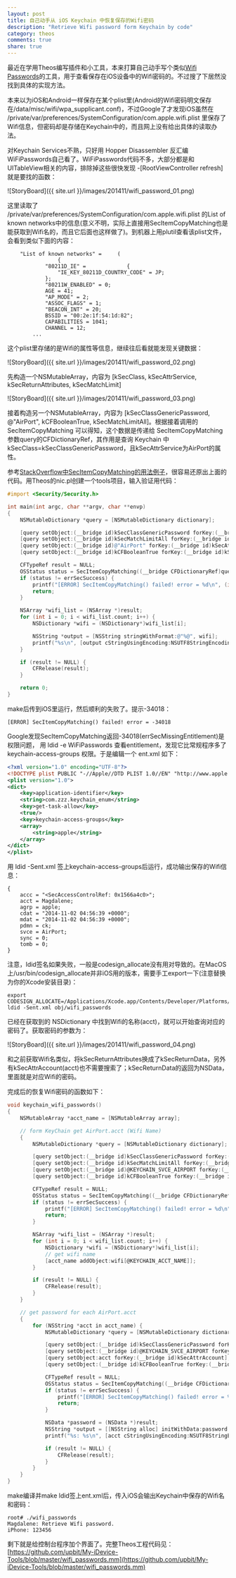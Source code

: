 ```yaml
---
layout: post
title: 自己动手从 iOS Keychain 中恢复保存的Wifi密码
description: "Retrieve Wifi password form Keychain by code"
category: theos
comments: true
share: true
---
```


最近在学用Theos编写插件和小工具，本来打算自己动手写个类似[Wifi Passwords](http://modmyi.com/cydia/com.malcolmhall.wifipasswords)的工具，用于查看保存在iOS设备中的Wifi密码的。不过搜了下居然没找到具体的实现方法。

本来以为iOS和Android一样保存在某个plist里(Android的Wifi密码明文保存在/data/misc/wifi/wpa_supplicant.conf)，不过Google了才发现iOS虽然在 /private/var/preferences/SystemConfiguration/com.apple.wifi.plist 里保存了Wifi信息，但密码却是存储在Keychain中的，而且网上没有给出具体的读取办法。

对Keychain Services不熟，只好用 Hopper Disassembler 反汇编WiFiPasswords自己看了。WiFiPasswords代码不多，大部分都是和UITableView相关的内容，排除掉这些很快发现 -[RootViewController refresh] 就是要找的函数：

![StoryBoard]({{ site.url }}/images/201411/wifi_password_01.png)

这里读取了 /private/var/preferences/SystemConfiguration/com.apple.wifi.plist 的List of known networks中的信息(意义不明，实际上直接用SecItemCopyMatching也是能获取到Wifi名的，而且它后面也这样做了)。到机器上用plutil查看该plist文件，会看到类似下面的内容：

```
    "List of known networks" =     (
                {
            "80211D_IE" =             {
                "IE_KEY_80211D_COUNTRY_CODE" = JP;
            };
            "80211W_ENABLED" = 0;
            AGE = 41;
            "AP_MODE" = 2;
            "ASSOC_FLAGS" = 1;
            "BEACON_INT" = 20;
            BSSID = "00:2e:1f:54:1d:82";
            CAPABILITIES = 1041;
            CHANNEL = 12;
		...
```

这个plist里存储的是Wifi的属性等信息，继续往后看就能发现关键数据：

![StoryBoard]({{ site.url }}/images/201411/wifi_password_02.png)

先构造一个NSMutableArray，内容为 [kSecClass, kSecAttrService, kSecReturnAttributes, kSecMatchLimit]

![StoryBoard]({{ site.url }}/images/201411/wifi_password_03.png)

接着构造另一个NSMutableArray，内容为 [kSecClassGenericPassword, @"AirPort", kCFBooleanTrue, kSecMatchLimitAll]。根据接着调用的 SecItemCopyMatching 可以得知，这个数据是传递给 SecItemCopyMatching 参数query的CFDictionaryRef，其作用是查询 Keychain 中kSecClass=kSecClassGenericPassword，且kSecAttrService为AirPort的属性。

参考[StackOverflow中SecItemCopyMatching的用法例子](http://stackoverflow.com/questions/10966969/enumerate-all-keychain-items-in-my-ios-application)，很容易还原出上面的代码。用Theos的nic.pl创建一个tools项目，输入验证用代码：

```objective-c
#import <Security/Security.h>

int main(int argc, char **argv, char **envp)
{
	NSMutableDictionary *query = [NSMutableDictionary dictionary];

	[query setObject:(__bridge id)kSecClassGenericPassword forKey:(__bridge id)kSecClass];
	[query setObject:(__bridge id)kSecMatchLimitAll forKey:(__bridge id)kSecMatchLimit];
	[query setObject:(__bridge id)@"AirPort" forKey:(__bridge id)kSecAttrService];
	[query setObject:(__bridge id)kCFBooleanTrue forKey:(__bridge id)kSecReturnAttributes];

	CFTypeRef result = NULL;
	OSStatus status = SecItemCopyMatching((__bridge CFDictionaryRef)query, &result);
	if (status != errSecSuccess) {
		printf("[ERROR] SecItemCopyMatching() failed! error = %d\n", (int)status);
		return;
	}

	NSArray *wifi_list = (NSArray *)result;
	for (int i = 0; i < wifi_list.count; i++) {
		NSDictionary *wifi = (NSDictionary*)wifi_list[i];

		NSString *output = [NSString stringWithFormat:@"%@", wifi];
		printf("%s\n", [output cStringUsingEncoding:NSUTF8StringEncoding]);
	}

	if (result != NULL) {
		CFRelease(result);
	}

	return 0;
}
```

make后传到iOS里运行，然后顺利的失败了。提示-34018：

```
[ERROR] SecItemCopyMatching() failed! error = -34018
```

Google发现SecItemCopyMatching返回-34018(errSecMissingEntitlement)是权限问题，
用 ldid -e WiFiPasswords 查看entitlement，发现它比常规程序多了 keychain-access-groups 权限。于是编辑一个 ent.xml 如下：

```xml
<?xml version="1.0" encoding="UTF-8"?>
<!DOCTYPE plist PUBLIC "-//Apple//DTD PLIST 1.0//EN" "http://www.apple.com/DTDs/PropertyList-1.0.dtd">
<plist version="1.0">
<dict>
	<key>application-identifier</key>
	<string>com.zzz.keychain_enum</string>
	<key>get-task-allow</key>
	<true/>
	<key>keychain-access-groups</key>
	<array>
		<string>apple</string>
	</array>
</dict>
</plist>
```

用 ldid -Sent.xml <app> 签上keychain-access-groups后运行，成功输出保存的Wifi信息：

```
{
    accc = "<SecAccessControlRef: 0x1566a4c0>";
    acct = Magdalene;
    agrp = apple;
    cdat = "2014-11-02 04:56:39 +0000";
    mdat = "2014-11-02 04:56:39 +0000";
    pdmn = ck;
    svce = AirPort;
    sync = 0;
    tomb = 0;
}
```

注意，ldid签名如果失败，一般是codesign_allocate没有用对导致的。在MacOS上/usr/bin/codesign_allocate并非iOS用的版本，需要手工export一下(注意替换为你的Xcode安装目录)：

```
export CODESIGN_ALLOCATE=/Applications/Xcode.app/Contents/Developer/Platforms/iPhoneOS.platform/Developer/usr/bin/codesign_allocate
ldid -Sent.xml obj/wifi_passwords
```

已经在获取到的 NSDictionary 中找到Wifi的名称(acct)，就可以开始查询对应的密码了。获取密码的参数为：

![StoryBoard]({{ site.url }}/images/201411/wifi_password_04.png)

和之前获取Wifi名类似，将kSecReturnAttributes换成了kSecReturnData，另外有kSecAttrAccount(acct)也不需要搜索了；kSecReturnData的返回为NSData，里面就是对应Wifi的密码。

完成后的恢复Wifi密码的函数如下：

```objective-c
void keychain_wifi_passwords()
{
	NSMutableArray *acct_name = [NSMutableArray array];

	// form KeyChain get AirPort.acct (Wifi Name)
	{
		NSMutableDictionary *query = [NSMutableDictionary dictionary];

		[query setObject:(__bridge id)kSecClassGenericPassword forKey:(__bridge id)kSecClass];
		[query setObject:(__bridge id)kSecMatchLimitAll forKey:(__bridge id)kSecMatchLimit];
		[query setObject:(__bridge id)@KEYCHAIN_SVCE_AIRPORT forKey:(__bridge id)kSecAttrService];
		[query setObject:(__bridge id)kCFBooleanTrue forKey:(__bridge id)kSecReturnAttributes];

		CFTypeRef result = NULL;
		OSStatus status = SecItemCopyMatching((__bridge CFDictionaryRef)query, &result);
		if (status != errSecSuccess) {
			printf("[ERROR] SecItemCopyMatching() failed! error = %d\n", (int)status);
			return;
		}

		NSArray *wifi_list = (NSArray *)result;
		for (int i = 0; i < wifi_list.count; i++) {
			NSDictionary *wifi = (NSDictionary*)wifi_list[i];
			// get wifi name
			[acct_name addObject:wifi[@KEYCHAIN_ACCT_NAME]];
		}

		if (result != NULL) {
			CFRelease(result);
		}
	}

	// get password for each AirPort.acct
	{
		for (NSString *acct in acct_name) {
			NSMutableDictionary *query = [NSMutableDictionary dictionary];

			[query setObject:(__bridge id)kSecClassGenericPassword forKey:(__bridge id)kSecClass];
			[query setObject:(__bridge id)@KEYCHAIN_SVCE_AIRPORT forKey:(__bridge id)kSecAttrService];
			[query setObject:acct forKey:(__bridge id)kSecAttrAccount];
			[query setObject:(__bridge id)kCFBooleanTrue forKey:(__bridge id)kSecReturnData];

			CFTypeRef result = NULL;
			OSStatus status = SecItemCopyMatching((__bridge CFDictionaryRef)query, &result);
			if (status != errSecSuccess) {
				printf("[ERROR] SecItemCopyMatching() failed! error = %d\n", (int)status);
				return;
			}

			NSData *password = (NSData *)result;
			NSString *output = [[NSString alloc] initWithData:password encoding:NSASCIIStringEncoding];
			printf("%s: %s\n", [acct cStringUsingEncoding:NSUTF8StringEncoding], [output cStringUsingEncoding:NSUTF8StringEncoding]);

			if (result != NULL) {
				CFRelease(result);
			}
		}
	}
}
```

make编译并make ldid签上ent.xml后，传入iOS会输出Keychain中保存的Wifi名和密码：

```
root# ./wifi_passwords
Magdalene: Retrieve Wifi password.
iPhone: 123456
```

剩下就是给控制台程序加个界面了。完整Theos工程代码见：[https://github.com/upbit/My-iDevice-Tools/blob/master/wifi_passwords.mm](https://github.com/upbit/My-iDevice-Tools/blob/master/wifi_passwords.mm)
